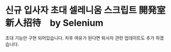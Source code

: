 신규 입사자 초대 셀레니움 스크립트 開発室新人招待　by Selenium
========================
  초대 기능만 구현 되어있습니다. 차후 여유가 된다면 퇴사자 관련 업데이트도 추가 하겠습니다.
